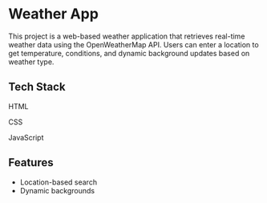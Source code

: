 
# Weather App

This project is a web-based weather application that retrieves real-time weather data using the OpenWeatherMap API. Users can enter a location to get temperature, conditions, and dynamic background updates based on weather type.



## Tech Stack

HTML

CSS

JavaScript
## Features

- Location-based search
- Dynamic backgrounds

